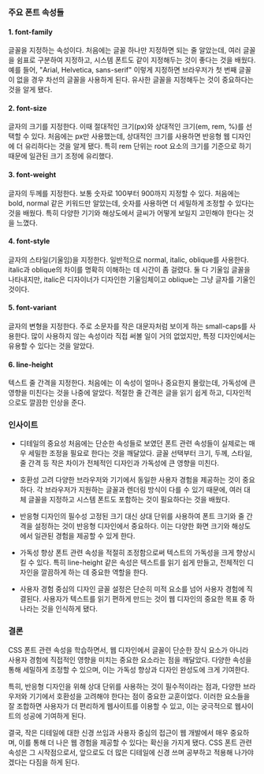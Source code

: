 ### 주요 폰트 속성들

#### 1. font-family

글꼴을 지정하는 속성이다. 처음에는 글꼴 하나만 지정하면 되는 줄 알았는데, 여러 글꼴을 쉼표로 구분하여 지정하고, 시스템 폰트도 같이 지정해두는 것이 좋다는 것을 배웠다. 예를 들어, "Arial, Helvetica, sans-serif" 이렇게 지정하면 브라우저가 첫 번째 글꼴이 없을 경우 차선의 글꼴을 사용하게 된다. 유사한 글꼴을 지정해두는 것이 중요하다는 것을 알게 됐다.

#### 2. font-size

글자의 크기를 지정한다. 이때 절대적인 크기(px)와 상대적인 크기(em, rem, %)를 선택할 수 있다. 처음에는 px만 사용했는데, 상대적인 크기를 사용하면 반응형 웹 디자인에 더 유리하다는 것을 알게 됐다. 특히 rem 단위는 root 요소의 크기를 기준으로 하기 때문에 일관된 크기 조정에 유리했다.

#### 3. font-weight

글자의 두께를 지정한다. 보통 숫자로 100부터 900까지 지정할 수 있다. 처음에는 bold, normal 같은 키워드만 알았는데, 숫자를 사용하면 더 세밀하게 조정할 수 있다는 것을 배웠다. 특히 다양한 기기와 해상도에서 글씨가 어떻게 보일지 고민해야 한다는 것을 느꼈다.

#### 4. font-style

글자의 스타일(기울임)을 지정한다. 일반적으로 normal, italic, oblique를 사용한다. italic과 oblique의 차이를 명확히 이해하는 데 시간이 좀 걸렸다. 둘 다 기울임 글꼴을 나타내지만, italic은 디자이너가 디자인한 기울임체이고 oblique는 그냥 글자를 기울인 것이다.

#### 5. font-variant

글자의 변형을 지정한다. 주로 소문자를 작은 대문자처럼 보이게 하는 small-caps를 사용한다. 많이 사용하지 않는 속성이라 직접 써볼 일이 거의 없었지만, 특정 디자인에서는 유용할 수 있다는 것을 알았다.

#### 6. line-height

텍스트 줄 간격을 지정한다. 처음에는 이 속성이 얼마나 중요한지 몰랐는데, 가독성에 큰 영향을 미친다는 것을 나중에 알았다. 적절한 줄 간격은 글을 읽기 쉽게 하고, 디자인적으로도 깔끔한 인상을 준다.

### 인사이트

- 디테일의 중요성
  처음에는 단순한 속성들로 보였던 폰트 관련 속성들이 실제로는 매우 세밀한 조정을 필요로 한다는 것을 깨달았다. 글꼴 선택부터 크기, 두께, 스타일, 줄 간격 등 작은 차이가 전체적인 디자인과 가독성에 큰 영향을 미친다.

- 호환성 고려
  다양한 브라우저와 기기에서 동일한 사용자 경험을 제공하는 것이 중요하다. 각 브라우저가 지원하는 글꼴과 렌더링 방식이 다를 수 있기 때문에, 여러 대체 글꼴을 지정하고 시스템 폰트도 포함하는 것이 필요하다는 것을 배웠다.

- 반응형 디자인의 필수성
  고정된 크기 대신 상대 단위를 사용하여 폰트 크기와 줄 간격을 설정하는 것이 반응형 디자인에서 중요하다. 이는 다양한 화면 크기와 해상도에서 일관된 경험을 제공할 수 있게 한다.

- 가독성 향상
  폰트 관련 속성을 적절히 조정함으로써 텍스트의 가독성을 크게 향상시킬 수 있다. 특히 line-height 같은 속성은 텍스트를 읽기 쉽게 만들고, 전체적인 디자인을 깔끔하게 하는 데 중요한 역할을 한다.

- 사용자 경험 중심의 디자인
  글꼴 설정은 단순히 미적 요소를 넘어 사용자 경험에 직결된다. 사용자가 텍스트를 읽기 편하게 만드는 것이 웹 디자인의 중요한 목표 중 하나라는 것을 인식하게 됐다.

### 결론

CSS 폰트 관련 속성을 학습하면서, 웹 디자인에서 글꼴이 단순한 장식 요소가 아니라 사용자 경험에 직접적인 영향을 미치는 중요한 요소라는 점을 깨달았다. 다양한 속성을 통해 세밀하게 조정할 수 있으며, 이는 가독성 향상과 디자인 완성도에 크게 기여한다.

특히, 반응형 디자인을 위해 상대 단위를 사용하는 것이 필수적이라는 점과, 다양한 브라우저와 기기에서 호환성을 고려해야 한다는 점이 중요한 교훈이었다. 이러한 요소들을 잘 조합하면 사용자가 더 편리하게 웹사이트를 이용할 수 있고, 이는 궁극적으로 웹사이트의 성공에 기여하게 된다.

결국, 작은 디테일에 대한 신경 쓰임과 사용자 중심의 접근이 웹 개발에서 매우 중요하며, 이를 통해 더 나은 웹 경험을 제공할 수 있다는 확신을 가지게 됐다. CSS 폰트 관련 속성은 그 시작점으로서, 앞으로도 더 많은 디테일에 신경 쓰며 공부하고 적용해 나가야겠다는 다짐을 하게 된다.
